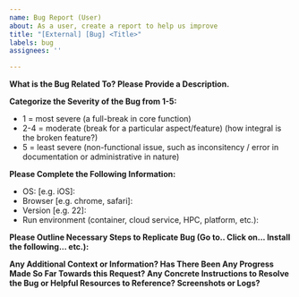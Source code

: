 ```yaml
---
name: Bug Report (User)
about: As a user, create a report to help us improve
title: "[External] [Bug] <Title>"
labels: bug
assignees: ''

---
```


**What is the Bug Related To? Please Provide a Description.**&nbsp;  

**Categorize the Severity of the Bug from 1-5:**
* 1 = most severe (a full-break in core function)
* 2-4 = moderate (break for a particular aspect/feature) (how integral is the broken feature?)
* 5 = least severe (non-functional issue, such as inconsitency / error in documentation or administrative in nature)&nbsp;   

**Please Complete the Following Information:**
 - OS: [e.g. iOS]:
 - Browser [e.g. chrome, safari]:
 - Version [e.g. 22]:
 - Run environment (container, cloud service, HPC, platform, etc.):

 **Please Outline Necessary Steps to Replicate Bug (Go to.. Click on... Install the following... etc.):**


**Any Additional Context or Information? Has There Been Any Progress Made So Far Towards this Request? Any Concrete Instructions to Resolve the Bug or Helpful Resources to Reference? Screenshots or Logs?**


